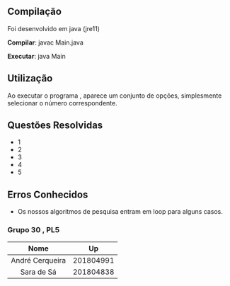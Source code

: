 ## Compilação
Foi desenvolvido em java (jre11)

**Compilar**: javac Main.java

**Executar**: java Main 

## Utilização

Ao executar o programa , aparece um conjunto de opções, simplesmente selecionar o número correspondente.

## Questões Resolvidas

- 1
- 2
- 3
- 4
- 5

## Erros Conhecidos

- Os nossos algoritmos de pesquisa entram em loop para alguns casos.

### Grupo 30 , PL5

| Nome              | Up        |
|:-----------------:|:---------:|
| André Cerqueira   | 201804991 |
|  Sara de Sá       | 201804838 |
